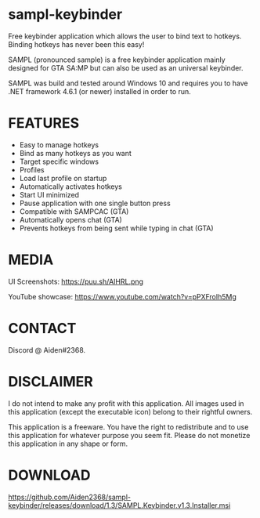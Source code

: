 # sampl-keybinder
Free keybinder application which allows the user to bind text to hotkeys. Binding hotkeys has never been this easy!

SAMPL (pronounced sample) is a free keybinder application mainly designed for GTA SA:MP but can also be used as an universal keybinder.

SAMPL was build and tested around Windows 10 and requires you to have .NET framework 4.6.1 (or newer) installed in order to run.

# FEATURES

* Easy to manage hotkeys
* Bind as many hotkeys as you want
* Target specific windows
* Profiles
* Load last profile on startup
* Automatically activates hotkeys
* Start UI minimized
* Pause application with one single button press
* Compatible with SAMPCAC (GTA)
* Automatically opens chat (GTA)
* Prevents hotkeys from being sent while typing in chat (GTA)

# MEDIA

UI Screenshots: https://puu.sh/AIHRL.png

YouTube showcase: https://www.youtube.com/watch?v=pPXFroIh5Mg

# CONTACT

Discord @ Aiden#2368.

# DISCLAIMER

I do not intend to make any profit with this application. All images used in this application (except the executable icon) belong to their rightful owners.

This application is a freeware. You have the right to redistribute and to use this application for whatever purpose you seem fit. Please do not monetize this application in any shape or form.

# DOWNLOAD
https://github.com/Aiden2368/sampl-keybinder/releases/download/1.3/SAMPL.Keybinder.v1.3.Installer.msi
